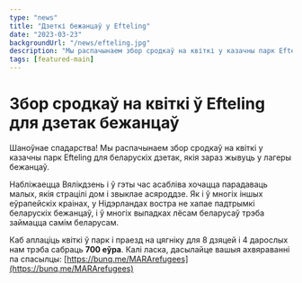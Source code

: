 ```yaml
---
type: "news"
title: "Дзеткі бежанцаў у Efteling"
date: "2023-03-23"
backgroundUrl: "/news/efteling.jpg"
description: "Мы распачынаем збор сродкаў на квіткі у казачны парк Efteling для беларускіх дзетак, якія зараз жывуць у лагеры бежанцаў."
tags: [featured-main]
---
```


# Збор сродкаў на квіткі ў Efteling для дзетак бежанцаў

Шаноўнае спадарства! Мы распачынаем збор сродкаў на квіткі у казачны парк Efteling для беларускіх дзетак, якія зараз жывуць у лагеры бежанцаў.

Набліжаецца Вялікдзень і ў гэты час асабліва хочацца парадаваць малых, якія страцілі дом і звыклае асяроддзе. 
Як і ў многіх іншых еўрапейскіх краінах, у Нідэрландах востра не хапае падтрымкі беларускіх бежанцаў, і ў многіх выпадках лёсам беларусаў трэба займацца самім беларусам.

Каб аплаціць квіткі ў парк і праезд на цягніку для 8 дзяцей і 4 дарослых нам трэба сабраць **700 еўра**. 
Калі ласка, дасылайце вашыя ахвяраванні па спасылцы: [https://bunq.me/MARArefugees](https://bunq.me/MARArefugees)
